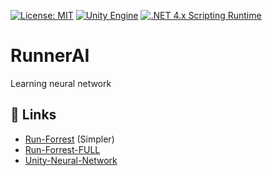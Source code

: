 [![License: MIT](https://img.shields.io/badge/License-MIT-green.svg)](https://opensource.org/licenses/MIT)
[![Unity Engine](https://img.shields.io/badge/unity-2022.1.13f1-black.svg?style=flat&logo=unity&cacheSeconds=2592000)](https://unity3d.com/get-unity/download/archive)
[![.NET 4.x Scripting Runtime](https://img.shields.io/badge/.NET-4.x-blueviolet.svg?style=flat&cacheSeconds=2592000)](https://docs.unity3d.com/2018.3/Documentation/Manual/ScriptingRuntimeUpgrade.html)

# RunnerAI

Learning neural network

## 🔗 Links

- [Run-Forrest](https://github.com/Jabrils/Run-Forrest-Open-Source) (Simpler)
- [Run-Forrest-FULL](https://github.com/Jabrils/Run-Forrest-FULL)
- [Unity-Neural-Network](https://github.com/Blueteak/Unity-Neural-Network)
